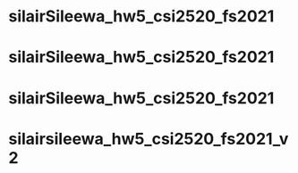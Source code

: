 # silairSileewa_hw5_csi2520_fs2021
# silairSileewa_hw5_csi2520_fs2021
# silairSileewa_hw5_csi2520_fs2021
# silairsileewa_hw5_csi2520_fs2021_v2
